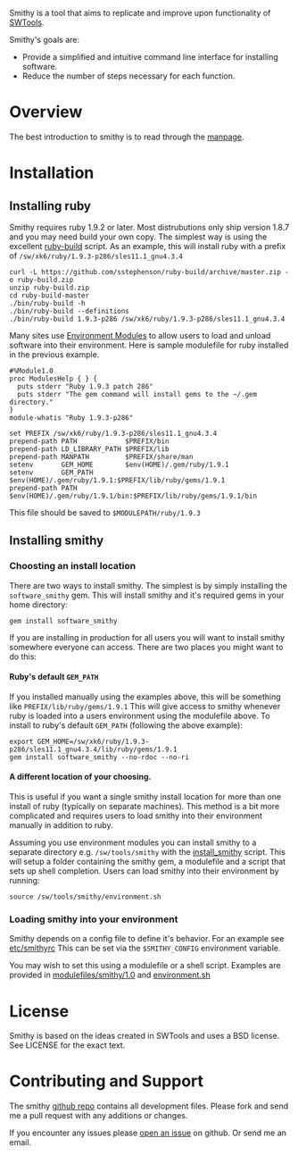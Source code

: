 Smithy is a tool that aims to replicate and improve upon functionality of
[SWTools](http://www.olcf.ornl.gov/center-projects/swtools/).

Smithy's goals are:

* Provide a simplified and intuitive command line interface for installing software.
* Reduce the number of steps necessary for each function.

Overview
========

The best introduction to smithy is to read through the
[manpage](http://anthonydigirolamo.github.com/smithy/smithy.1.html).

Installation
============

Installing ruby
---------------

Smithy requires ruby 1.9.2 or later. Most distrubutions only ship version 1.8.7
and you may need build your own copy. The simplest way is using the excellent
[ruby-build](https://github.com/sstephenson/ruby-build) script. As an example,
this will install ruby with a prefix of `/sw/xk6/ruby/1.9.3-p286/sles11.1_gnu4.3.4`

    curl -L https://github.com/sstephenson/ruby-build/archive/master.zip -o ruby-build.zip
    unzip ruby-build.zip
    cd ruby-build-master
    ./bin/ruby-build -h
    ./bin/ruby-build --definitions
    ./bin/ruby-build 1.9.3-p286 /sw/xk6/ruby/1.9.3-p286/sles11.1_gnu4.3.4

Many sites use [Environment Modules](http://modules.sourceforge.net/) to allow
users to load and unload software into their environment. Here is sample
modulefile for ruby installed in the previous example.

    #%Module1.0
    proc ModulesHelp { } {
      puts stderr "Ruby 1.9.3 patch 286"
      puts stderr "The gem command will install gems to the ~/.gem directory."
    }
    module-whatis "Ruby 1.9.3-p286"

    set PREFIX /sw/xk6/ruby/1.9.3-p286/sles11.1_gnu4.3.4
    prepend-path PATH            $PREFIX/bin
    prepend-path LD_LIBRARY_PATH $PREFIX/lib
    prepend-path MANPATH         $PREFIX/share/man
    setenv       GEM_HOME        $env(HOME)/.gem/ruby/1.9.1
    setenv       GEM_PATH        $env(HOME)/.gem/ruby/1.9.1:$PREFIX/lib/ruby/gems/1.9.1
    prepend-path PATH            $env(HOME)/.gem/ruby/1.9.1/bin:$PREFIX/lib/ruby/gems/1.9.1/bin

This file should be saved to `$MODULEPATH/ruby/1.9.3`

Installing smithy
-----------------

### Choosting an install location

There are two ways to install smithy. The simplest is by simply installing the
`software_smithy` gem. This will install smithy and it's required gems in
your home directory:

    gem install software_smithy

If you are installing in production for all users you will want to install
smithy somewhere everyone can access. There are two places you might want to do
this:

#### Ruby's default `GEM_PATH`

If you installed manually using the examples above, this will be something like
`PREFIX/lib/ruby/gems/1.9.1` This will give access to smithy whenever
ruby is loaded into a users environment using the modulefile above. To install
to ruby's default `GEM_PATH` (following the above example):

    export GEM_HOME=/sw/xk6/ruby/1.9.3-p286/sles11.1_gnu4.3.4/lib/ruby/gems/1.9.1
    gem install software_smithy --no-rdoc --no-ri

#### A different location of your choosing.

This is useful if you want a single smithy install location for more than one
install of ruby (typically on separate machines). This method is a bit more
complicated and requires users to load smithy into their environment manually in
addition to ruby.

Assuming you use environment modules you can install smithy to a separate
directory e.g. `/sw/tools/smithy` with the
[install\_smithy](https://github.com/AnthonyDiGirolamo/smithy/blob/master/install_smithy)
script. This will setup a folder containing the smithy gem, a modulefile and a
script that sets up shell completion. Users can load smithy into their
environment by running:

    source /sw/tools/smithy/environment.sh

### Loading smithy into your environment

Smithy depends on a config file to define it's behavior. For an example see
[etc/smithyrc](https://github.com/AnthonyDiGirolamo/smithy/blob/master/etc/smithyrc)
This can be set via the `$SMITHY_CONFIG` environment variable.

You may wish to set this using a modulefile or a shell script. Examples are
provided in
[modulefiles/smithy/1.0](https://github.com/AnthonyDiGirolamo/smithy/blob/master/modulefiles/smithy/1.0)
and
[environment.sh](https://github.com/AnthonyDiGirolamo/smithy/blob/master/environment.sh)

License
=======

Smithy is based on the ideas created in SWTools and uses a BSD license. See
LICENSE for the exact text.

Contributing and Support
========================

The smithy [github repo](https://github.com/AnthonyDiGirolamo/smithy) contains
all development files. Please fork and send me a pull request with any additions
or changes.

If you encounter any issues please [open an issue](https://github.com/AnthonyDiGirolamo/smithy/issues) on github. Or send me an email.

